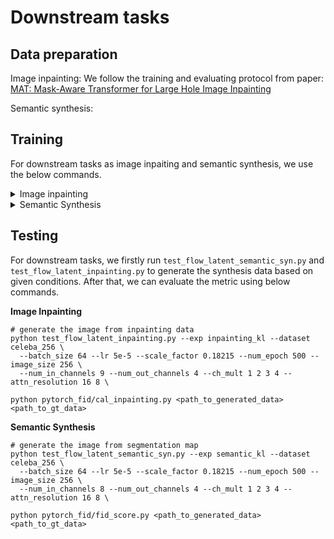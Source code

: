 # Downstream tasks
## Data preparation
Image inpainting: We follow the training and evaluating protocol from paper: [MAT: Mask-Aware Transformer for Large Hole Image Inpainting](https://github.com/fenglinglwb/MAT)

Semantic synthesis:

## Training

For downstream tasks as image inpaiting and semantic synthesis, we use the below commands.

<details>
<summary>Image inpainting</summary>

```
python train_flow_latent_inpainting.py --exp inpainting_kl --dataset celeba_256 \
  --batch_size 64 --lr 5e-5 --scale_factor 0.18215 --num_epoch 500 --image_size 256 \
  --num_in_channels 9 --num_out_channels 4 --ch_mult 1 2 3 4 --attn_resolution 16 8 \
  --num_process_per_node 2 --save_content
```

</details>

<details>
<summary>Semantic Synthesis</summary>

```
python train_flow_latent_semantic_syn.py --exp semantic_kl --dataset celeba_256 \
  --batch_size 64 --lr 5e-5 --scale_factor 0.18215 --num_epoch 175 --image_size 256 \
  --num_in_channels 8 --num_out_channels 4 --ch_mult 1 2 3 4 --attn_resolution 16 8 \
  --num_process_per_node 2 --save_content
```

</details>

## Testing

For downstream tasks, we firstly run `test_flow_latent_semantic_syn.py` and `test_flow_latent_inpainting.py` to generate the synthesis data based on given conditions. After that, we can evaluate the metric using below commands.

**Image Inpainting**

```
# generate the image from inpainting data
python test_flow_latent_inpainting.py --exp inpainting_kl --dataset celeba_256 \
  --batch_size 64 --lr 5e-5 --scale_factor 0.18215 --num_epoch 500 --image_size 256 \
  --num_in_channels 9 --num_out_channels 4 --ch_mult 1 2 3 4 --attn_resolution 16 8 \

python pytorch_fid/cal_inpainting.py <path_to_generated_data> <path_to_gt_data>
```

**Semantic Synthesis**

```
# generate the image from segmentation map
python test_flow_latent_semantic_syn.py --exp semantic_kl --dataset celeba_256 \
  --batch_size 64 --lr 5e-5 --scale_factor 0.18215 --num_epoch 500 --image_size 256 \
  --num_in_channels 8 --num_out_channels 4 --ch_mult 1 2 3 4 --attn_resolution 16 8 \

python pytorch_fid/fid_score.py <path_to_generated_data> <path_to_gt_data>
```
